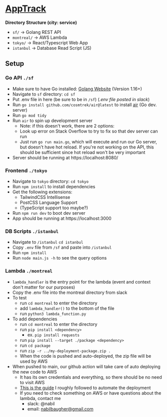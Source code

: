 ﻿# [AppTrack](https://apptrack.tech)
 
**Directory Structure (city: service)**
- `sf/` &rarr; Golang REST API
- `montreal/` &rarr; AWS Lambda
- `tokyo/` &rarr; React/Typescript Web App 
- `istanbul` &rarr; Database Read Script (JS)

## Setup
### Go API `./sf`
- Make sure to have Go installed: [Golang Website](https://go.dev/learn/) (Version 1.16+)
- Navigate to `sf` directory: `cd sf`
- Put .env file in here (be sure to be in `/sf`) (*.env file posted in slack*)
- Run `go install github.com/cosmtrek/air@latest` to install [air](https://github.com/cosmtrek/air) (Go dev. server)
- Run `go mod tidy`
- Run `air` to spin up development server
  - Note: if this doesn't work, there are 2 options:
   - Look up error on Stack Overflow to try to fix so that dev server can run
   - Just run `go run main.go`, which will execute and run our Go server, but doesn't have hot reload. If you're not working on the API, this should be sufficient since hot reload won't be very important
- Server should be running at https://localhost:8080/

### Frontend `./tokyo`
- Navigate to `tokyo` directory: `cd tokyo`
- Run `npm install` to install dependencies
- Get the following extensions:
  - TailwindCSS Intellisense 
  - PostCSS Language Support
  - (TypeScript support too maybe?)
- Run `npm run dev` to boot dev server
- App should be running at https://localhost:3000

### DB Scripts `./istanbul`
- Navigate to `/istanbul` `cd istanbul`
- Copy `.env` file from `/sf` and paste into `/istanbul`
- Run `npm install`
- Run `node main.js -h` to see the query options

### Lambda `./montreal`
- `lambda_handler` is the entry point for the lambda (event and context don't matter for our purposes)
- Copy the .env file into the montreal directory from slack
- To test
  - run `cd montreal` to enter the directory
  - add `lambda_handler()` to the bottom of the file
  - run `python3 lambda_function.py`
- To add dependencies
  - run `cd montreal` to enter the directory
  - run `pip install <dependency>`
    - ex. `pip install requests`
  - run `pip install --target ./package <dependency>`
  - run `cd package`
  - run `zip -r ../my-deployment-package.zip .`
  - When the code is pushed and auto-deployed, the zip file will be used by AWS
- When pushed to main, our github action will take care of auto deploying the new code to AWS
  - It has its own credentials and everything, so there should be no need to visit AWS
  - [This is the guide](https://awstip.com/deploy-code-automatically-to-aws-lambda-using-github-actions-with-aws-cli-commands-2dfc6f1b84c8) I roughly followed to automate the deployment
  - If you need to check something on AWS or have questions about the lambda, contact me
    - slack: @nabil
    - email: nabilbaugher@gmail.com
